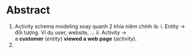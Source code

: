 ---
---

# Abstract

1. Activity schema modeling xoay quanh 2 khía niệm chính là:
	i. Entity -> đối tượng. Ví dụ user, website, ...
	ii. Activity -> a **customer** (_entity_) **viewed a web page** (_activity_).
2. 